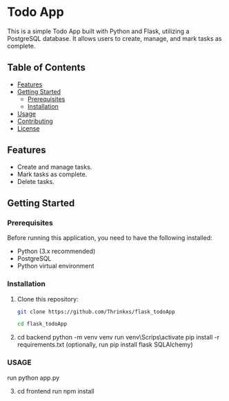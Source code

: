 # Todo App

This is a simple Todo App built with Python and Flask, utilizing a PostgreSQL database. It allows users to create, manage, and mark tasks as complete.

## Table of Contents

- [Features](#features)
- [Getting Started](#getting-started)
  - [Prerequisites](#prerequisites)
  - [Installation](#installation)
- [Usage](#usage)
- [Contributing](#contributing)
- [License](#license)

## Features

- Create and manage tasks.
- Mark tasks as complete.
- Delete tasks.

## Getting Started

### Prerequisites

Before running this application, you need to have the following installed:

- Python (3.x recommended)
- PostgreSQL
- Python virtual environment

### Installation

1. Clone this repository:

   ```bash
   git clone https://github.com/Thrinkxs/flask_todoApp

   cd flask_todoApp

   ```

2. cd backend
   python -m venv venv
   run venv\Scrips\activate
   pip install -r requirements.txt (optionally, run pip install flask SQLAlchemy)

### USAGE

run python app.py

3. cd frontend
   run npm install
